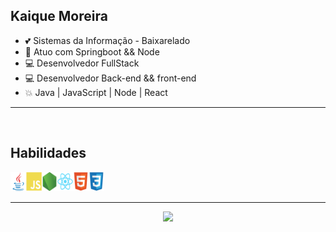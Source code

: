 
## Kaique Moreira 

- :two_hearts: Sistemas da Informação - Baixarelado
- :star2: Atuo com Springboot && Node
- :computer: Desenvolvedor FullStack 
- :computer: Desenvolvedor Back-end && front-end
- :boom: Java | JavaScript | Node | React

<hr>
<br>



## Habilidades

<img align="left" alt="" height="30" width="25" src="https://raw.githubusercontent.com/devicons/devicon/master/icons/java/java-original.svg">
<img align="left" alt="" height="30" width="25" src="https://raw.githubusercontent.com/devicons/devicon/master/icons/javascript/javascript-plain.svg">
<img align="left" alt="" height="30" width="25" src="https://raw.githubusercontent.com/devicons/devicon/master/icons/nodejs/nodejs-original.svg">
<img align="left" alt="" height="30" width="25" src="https://raw.githubusercontent.com/devicons/devicon/master/icons/react/react-original.svg">
<img align="left" alt="" height="30" width="25" src="https://raw.githubusercontent.com/devicons/devicon/master/icons/html5/html5-original.svg">
<img align="left" alt="" height="30" width="25" src="https://raw.githubusercontent.com/devicons/devicon/master/icons/css3/css3-original.svg">

<br>
<br>
<hr>
<div style="display:flex;align-items:center;justify-content:center;">
<a href="https://www.linkedin.com/in/kaique-moreira-883780207/" target="_blank"><img src="https://img.shields.io/badge/-LinkedIn-%230077B5?style=for-the-badge&logo=linkedin&logoColor=white" target="_blank"></a> 

<!--
**kaique04/kaique04** is a ✨ _special_ ✨ repository because its `README.md` (this file) appears on your GitHub profile.

Here are some ideas to get you started:

- 🔭 I’m currently working on ...
- 🌱 I’m currently learning ...
- 👯 I’m looking to collaborate on ...
- 🤔 I’m looking for help with ...
- 💬 Ask me about ...
- 📫 How to reach me: ...
- 😄 Pronouns: ...
- ⚡ Fun fact: ...
-->
